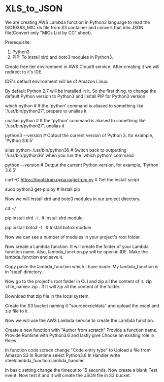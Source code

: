 # XLS_to_JSON

We are creating AWS Lambda function in Python3 language to read the ISO10383_MIC.xls file from S3 container and convert that into JSON file(Convert only "MICs List by CC" sheet).

Prerequisite:
1) Python3
2) PIP: To install xlrd and boto3 modules in Python3.

Create free tier environment in AWS Cloud9 service.
After creating it we will redirect to it's IDE.

IDE's default environment will be of Amazon Linux.

By default Python 2.7 will be installed in it. So the first thing, to change the default Python version to Python3 and install PIP for Python3 version.

which python                          # If the 'python' command is aliased to something like '/usr/bin/python27', prepare to unalias it

unalias python                        # If the 'python' command is aliased to something like '/usr/bin/python27', unalias it

python3 --version                     # Output the current version of Python 3, for example, 'Python 3.6.5'

alias python=/usr/bin/python36        # Switch back to outputting '/usr/bin/python36' when you run the 'which python' command

python --version                      # Output the current Python version, for example, 'Python 3.6.5'


curl -O https://bootstrap.pypa.io/get-pip.py     # Get the install script

sudo python3 get-pip.py                          # Install pip

Now we will install xlrd and boto3 modules in our project directory.

cd ~/<project directory>

pip install xlrd -t .		  # Install xlrd module

pip install boto3 -t .		# Install boto3 module


Now we can see a number of modules in your project's root folder.

Now create a Lambda function. It will create the folder of your Lambda function name. Also, lambda_function.py will be open in IDE.
Make the lambda_function and save it.

Copy paste the lambda_function which I have made. My lambda_function is in 'steel' directory.

Now go to the project's root folder in CLI and zip all the content of it.
zip <file_name>.zip .        # It will zip all the content of the folder.

Download that zip file in the local system.

Create the S3 bucket naming it "sourceexceldata" and upload the excel and zip file to it.



Now we will use the AWS Lambda service to create the Lambda function.

Create a new function with "Author from scratch"
Provide a function name. Provide Runtime with Python3.6 and lastly give Choose an existing role in Roles.

In function code screen change "Code entry type" to Upload a file from Amazon S3
In Runtime select Python3.6
In Handler write steel/lambda_function.lambda_handler

In basic setting change the timeout to 15 seconds.
Now create a blank Test event.
Now test it and it will create the JSON file in S3 bucket.
